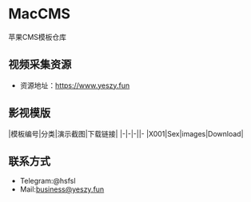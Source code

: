 # MacCMS
苹果CMS模板仓库

## 视频采集资源
- 资源地址：<a href="https://www.yeszy.fun" target="_blank">https://www.yeszy.fun</a>

## 影视模版
|模板编号|分类|演示截图|下载链接|
|-|-|-||-
|X001|Sex|images|Download|

## 联系方式
- Telegram:@hsfsl
- Mail:business@yeszy.fun
